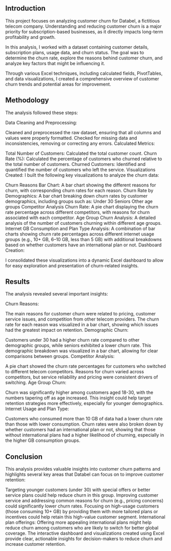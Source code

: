 ## **Introduction**

This project focuses on analyzing customer churn for Databel, a fictitious telecom company. Understanding and reducing customer churn is a major priority for subscription-based businesses, as it directly impacts long-term profitability and growth.

In this analysis, I worked with a dataset containing customer details, subscription plans, usage data, and churn status. The goal was to determine the churn rate, explore the reasons behind customer churn, and analyze key factors that might be influencing it.

Through various Excel techniques, including calculated fields, PivotTables, and data visualizations, I created a comprehensive overview of customer churn trends and potential areas for improvement.

## **Methodology**

The analysis followed these steps:

Data Cleaning and Preprocessing:

Cleaned and preprocessed the raw dataset, ensuring that all columns and values were properly formatted.
Checked for missing data and inconsistencies, removing or correcting any errors.
Calculated Metrics:

Total Number of Customers: Calculated the total customer count.
Churn Rate (%): Calculated the percentage of customers who churned relative to the total number of customers.
Churned Customers: Identified and quantified the number of customers who left the service.
Visualizations Created: I built the following key visualizations to analyze the churn data:

Churn Reasons Bar Chart: A bar chart showing the different reasons for churn, with corresponding churn rates for each reason.
Churn Rate by Demographics: A bar chart breaking down churn rates by customer demographics, including groups such as:
Under 30
Seniors
Other age groups
Competitor Analysis Churn Rate: A pie chart displaying the churn rate percentage across different competitors, with reasons for churn associated with each competitor.
Age Group Churn Analysis: A detailed analysis of the number of customers churning within different age groups.
Internet GB Consumption and Plan Type Analysis: A combination of bar charts showing churn rate percentages across different internet usage groups (e.g., 10+ GB, 6–10 GB, less than 5 GB) with additional breakdowns based on whether customers have an international plan or not.
Dashboard Creation:

I consolidated these visualizations into a dynamic Excel dashboard to allow for easy exploration and presentation of churn-related insights.

## **Results**

The analysis revealed several important insights:

Churn Reasons:

The main reasons for customer churn were related to pricing, customer service issues, and competition from other telecom providers.
The churn rate for each reason was visualized in a bar chart, showing which issues had the greatest impact on retention.
Demographic Churn:

Customers under 30 had a higher churn rate compared to other demographic groups, while seniors exhibited a lower churn rate.
This demographic breakdown was visualized in a bar chart, allowing for clear comparisons between groups.
Competitor Analysis:

A pie chart showed the churn rate percentages for customers who switched to different telecom competitors.
Reasons for churn varied across competitors, but service reliability and pricing were consistent drivers of switching.
Age Group Churn:

Churn was significantly higher among customers aged 18-30, with the numbers tapering off as age increased.
This insight could help target retention strategies more effectively, especially for younger demographics.
Internet Usage and Plan Type:

Customers who consumed more than 10 GB of data had a lower churn rate than those with lower consumption.
Churn rates were also broken down by whether customers had an international plan or not, showing that those without international plans had a higher likelihood of churning, especially in the higher GB consumption groups.

## **Conclusion**

This analysis provides valuable insights into customer churn patterns and highlights several key areas that Databel can focus on to improve customer retention:

Targeting younger customers (under 30) with special offers or better service plans could help reduce churn in this group.
Improving customer service and addressing common reasons for churn (e.g., pricing concerns) could significantly lower churn rates.
Focusing on high-usage customers (those consuming 10+ GB) by providing them with more tailored plans or incentives could help retain this high-value customer segment.
International plan offerings: Offering more appealing international plans might help reduce churn among customers who are likely to switch for better global coverage.
The interactive dashboard and visualizations created using Excel provide clear, actionable insights for decision-makers to reduce churn and increase customer retention.
